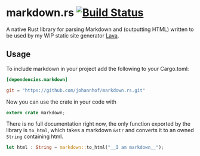 markdown.rs [![Build Status](https://travis-ci.org/johannhof/markdown.rs.svg?branch=master)](https://travis-ci.org/johannhof/markdown.rs)
===========

A native Rust library for parsing Markdown and (outputting HTML) written to be used by my WIP static site generator [Lava](https://github.com/johannhof/lava).

Usage
----------

To include markdown in your project add the following to your Cargo.toml:

```toml
[dependencies.markdown]

git = "https://github.com/johannhof/markdown.rs.git"

```

Now you can use the crate in your code with
```rust
extern crate markdown;
```

There is no full documentation right now, the only function exported by the library is `to_html`, which takes a markdown `&str` and converts it to an owned `String` containing html.

```rust
let html : String = markdown::to_html("__I am markdown__");
```
